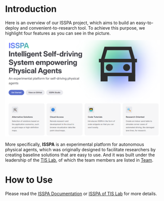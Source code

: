 # Introduction

Here is an overview of our ISSPA project, which aims to build an easy-to-deploy and convenient-to-research tool. To achieve this purpose, we highlight four features as you can see in the picture.

![ISSPA Logo](./docs/source/imgs/tis_isspa.png)


More specifically, **ISSPA** is an experimental platform for autonomous physical agents, which was originally designed to 
facilitate researchers by creating baseline solutions that are easy to use. And it was built under the leadership of the [TIS Lab](https://tis.ios.ac.cn/), of which 
the team members are listed in [Team](https://isspa.readthedocs.io/en/latest/about_us/team.html).


# How to Use

Please read the [ISSPA Documentation](https://isspa.readthedocs.io/en/latest/) or [ISSPA of TIS Lab](https://tis.ios.ac.cn/isspa/) for more details.
